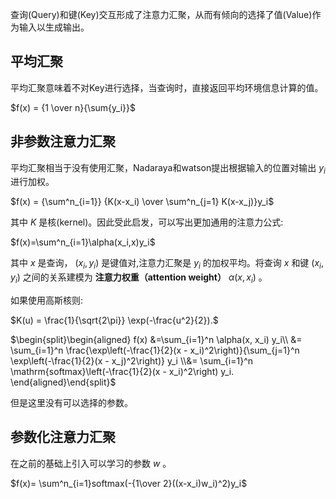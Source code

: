 查询(Query)和键(Key)交互形成了注意力汇聚，从而有倾向的选择了值(Value)作为输入以生成输出。

## 平均汇聚
平均汇聚意味着不对Key进行选择，当查询时，直接返回平均环境信息计算的值。

$f(x) = {1 \over n}{\sum{y_i}}$

## 非参数注意力汇聚
平均汇聚相当于没有使用汇聚，Nadaraya和watson提出根据输入的位置对输出 $y_i$ 进行加权。

$f(x) = {\sum^n_{i=1}} {K(x-x_i) \over \sum^n_{j=1} K(x-x_j)}y_i$

其中 $K$ 是核(kernel)。因此受此启发，可以写出更加通用的注意力公式:

$f(x)=\sum^n_{i=1}\alpha(x_i,x)y_i$

其中 $x$ 是查询， $(x_i,y_i)$ 是键值对,注意力汇聚是 $y_i$ 的加权平均。将查询 $x$ 和键 $(x_i,y_i)$ 之间的关系建模为 **注意力权重（attention weight）** $\alpha(x,x_i)$ 。

如果使用高斯核则:

$K(u) = \frac{1}{\sqrt{2\pi}} \exp(-\frac{u^2}{2}).$

$\begin{split}\begin{aligned} f(x) &=\sum_{i=1}^n \alpha(x, x_i) y_i\\ &= \sum_{i=1}^n \frac{\exp\left(-\frac{1}{2}(x - x_i)^2\right)}{\sum_{j=1}^n \exp\left(-\frac{1}{2}(x - x_j)^2\right)} y_i \\&= \sum_{i=1}^n \mathrm{softmax}\left(-\frac{1}{2}(x - x_i)^2\right) y_i. \end{aligned}\end{split}$

但是这里没有可以选择的参数。

## 参数化注意力汇聚
在之前的基础上引入可以学习的参数 $w$ 。

$f(x)= \sum^n_{i=1}softmax(-{1\over 2}((x-x_i)w_i)^2)y_i$

